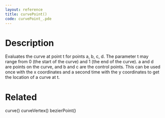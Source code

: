 ```yaml
---
layout: reference
title: curvePoint()
code: curvePoint_.pde
---
```


# Description

Evaluates the curve at point t for points a, b, c, d. The parameter t may range from 0 (the start of the curve) and 1 (the end of the curve). a and d are points on the curve, and b and c are the control points. This can be used once with the x coordinates and a second time with the y coordinates to get the location of a curve at t.

# Related

curve()
curveVertex()
bezierPoint()

